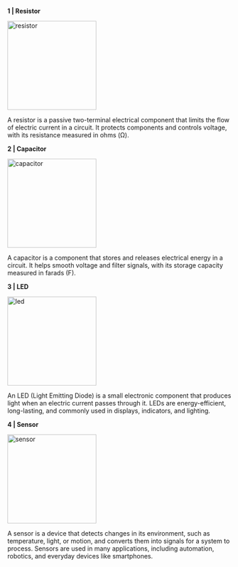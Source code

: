 **1 | Resistor**

<img src="https://www.allelcoelec.com/upfile/images/2c/20240910144914763.png" alt="resistor" width="200" height="200">

A resistor is a passive two-terminal electrical component that limits the flow of electric current in a circuit. It protects components and controls voltage, with its resistance measured in ohms (Ω).

**2 | Capacitor**

<img src="https://www.flyrobo.in/image/cache/catalog/3300uf-25v-electrolytic-capacitor/3300uf-25v-electrolytic-capacitor-1024x1024.jpg" alt="capacitor" width="200" height="200">

A capacitor is a component that stores and releases electrical energy in a circuit. It helps smooth voltage and filter signals, with its storage capacity measured in farads (F).

**3 | LED**

<img src="https://leds4life.co.za/wp-content/uploads/5mm-LED-700x700.jpg" alt="led" width="200" height="200">

An LED (Light Emitting Diode) is a small electronic component that produces light when an electric current passes through it. LEDs are energy-efficient, long-lasting, and commonly used in displays, indicators, and lighting.

**4 | Sensor**

<img src="https://cdn-icons-png.flaticon.com/128/9708/9708985.png" alt="sensor" width="200" height="200">

A sensor is a device that detects changes in its environment, such as temperature, light, or motion, and converts them into signals for a system to process. Sensors are used in many applications, including automation, robotics, and everyday devices like smartphones.
